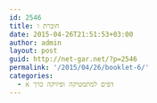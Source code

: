 ```yaml
---
id: 2546
title: חוברת ו
date: 2015-04-26T21:51:53+03:00
author: admin
layout: post
guid: http://net-gar.net/?p=2546
permalink: '/2015/04/26/booklet-6/'
categories:
  - דפים למתמטיקה ופיזיקה כרך א
---
```

